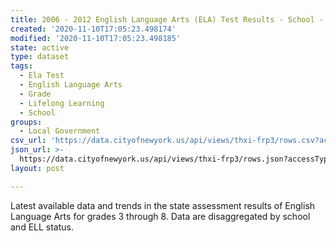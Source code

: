 ```yaml
---
title: 2006 - 2012 English Language Arts (ELA) Test Results - School - ELL
created: '2020-11-10T17:05:23.498174'
modified: '2020-11-10T17:05:23.498185'
state: active
type: dataset
tags:
  - Ela Test
  - English Language Arts
  - Grade
  - Lifelong Learning
  - School
groups:
  - Local Government
csv_url: 'https://data.cityofnewyork.us/api/views/thxi-frp3/rows.csv?accessType=DOWNLOAD'
json_url: >-
  https://data.cityofnewyork.us/api/views/thxi-frp3/rows.json?accessType=DOWNLOAD
layout: post

---
```

Latest available data and trends in the state assessment results of English Language Arts for grades 3 through 8. Data are disaggregated by school and ELL status.
